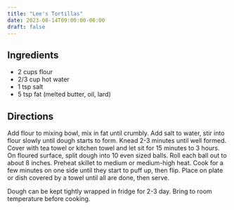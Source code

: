 ```yaml
---
title: "Lee's Tortillas"
date: 2023-08-14T09:00:00-06:00
draft: false
---
```


## Ingredients
- 2 cups flour
- 2/3 cup hot water
- 1 tsp salt
- 5 tsp fat (melted butter, oil, lard)

## Directions
Add flour to mixing bowl, mix in fat until crumbly. Add salt to water, stir into flour slowly until dough starts to form. Knead 2-3 minutes until well formed. Cover with tea towel or kitchen towel and let sit for 15 minutes to 3 hours. On floured surface, split dough into 10 even sized balls. Roll each ball out to about 8 inches. Preheat skillet to medium or medium-high heat. Cook for a few minutes on one side until they start to puff up, then flip. Place on plate or dish covered by a towel until all are done, then serve. 

Dough can be kept tightly wrapped in fridge for 2-3 day. Bring to room temperature before cooking.